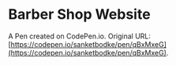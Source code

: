 # Barber Shop Website

A Pen created on CodePen.io. Original URL: [https://codepen.io/sanketbodke/pen/qBxMxeG](https://codepen.io/sanketbodke/pen/qBxMxeG).


